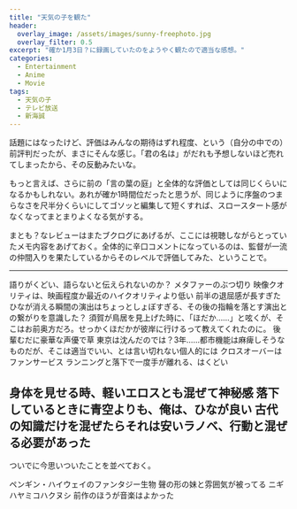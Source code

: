 ```yaml
---
title: "天気の子を観た"
header:
  overlay_image: /assets/images/sunny-freephoto.jpg
  overlay_filter: 0.5
excerpt: "確か1月3日？に録画していたのをようやく観たので適当な感想。"
categories:
  - Entertainment
  - Anime
  - Movie
tags:
  - 天気の子
  - テレビ放送
  - 新海誠
---
```


話題にはなったけど、評価はみんなの期待はずれ程度、という（自分の中での）前評判だったが、まさにそんな感じ。「君の名は」がだれも予想しないほど売れてしまったから、その反動みたいな。

もっと言えば、さらに前の「言の葉の庭」と全体的な評価としては同じくらいになるかもしれない。あれが確か1時間位だったと思うが、同じように序盤のつまらなさを尺半分くらいにしてゴソッと編集して短くすれば、スロースタート感がなくなってまとまりよくなる気がする。

まとも？なレビューはまたブクログにあげるが、ここには視聴しながらとっていたメモ内容をあげておく。全体的に辛口コメントになっているのは、監督が一流の仲間入りを果たしているからそのレベルで評価してみた、ということで。

---
語りがくどい、語らないと伝えられないのか？
メタファーのぶつ切り
映像クオリティは、映画程度か最近のハイクオリティより低い
前半の退屈感が長すぎた
ひなが消える瞬間の演出はちょっとしょぼすぎる、その後の指輪を落とす演出との繋がりを意識した？
須賀が鳥居を見上げた時に、「ほだか……」と呟くが、そこはお前奥方だろ。せっかくほだかが彼岸に行けるって教えてくれたのに。
後輩むだに豪華な声優で草
東京は沈んだのでは？3年……都市機能は麻痺しそうなものだが、そこは適当でいい、とは言い切れない個人的には
クロスオーバーはファンサービス
ランニングと落下で一度手が離れる、はくどい

身体を見せる時、軽いエロスとも混ぜて神秘感
落下しているときに青空よりも、俺は、ひなが良い
古代の知識だけを混ぜたらそれは安いラノベ、行動と混ぜる必要があった
---

ついでに今思いついたことを並べておく。

ペンギン・ハイウェイのファンタジー生物
聲の形の妹と雰囲気が被ってる
ニギハヤミコハクヌシ
前作のほうが音楽はよかった

